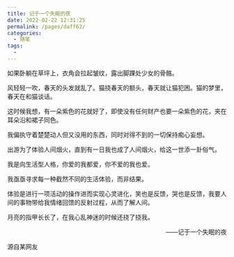 ```yaml
---
title: 记于一个失眠的夜
date: 2022-02-22 12:31:25
permalink: /pages/daff62/
categories: 
  - 随笔
tags: 
  - 
---
```

如果卧躺在草坪上，衣角会拉起皱纹，露出脚踝处少女的骨骼。

风轻轻一吹，春天的头发就乱了。猫挠春天的额头，春天就让猫犯困。猫的梦里，春天在和猫谈话。

这时候我想，有一朵紫色的花就好了，即使没有任何财产也要一朵紫色的花，夹在耳朵沿和裙子同色。

我偏执守着楚楚动人但又没用的东西，同时对得不到的一切保持痴心妄想。


出游为了体验人间烟火，直到有一日我也成了人间烟火，给这一世添一卦俗气。

我是向生活型人格，你爱的我都爱，你不爱的我也爱。

我亟亟寻求每一种截然不同的生活体验，而非结果。

体验是进行一项活动的操作进而实现心灵进化，笑也是反馈，哭也是反馈，我要人间的事物带给我情绪回馈的反射过程，从而了解人间。

月亮的指甲长长了，在我心乱神迷的时候还挠了挠我。



<p align="right">——记于一个失眠的夜</p>



源自某网友
